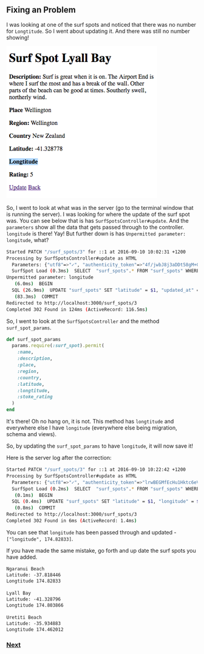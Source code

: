 ## Fixing an Problem

I was looking at one of the surf spots and noticed that there was no number for `Longtitude`. So I went about updating it.
And there was still no number showing!

![longitude_error](images/longtitude_problem.png)

So, I went to look at what was in the server (go to the terminal window that is running the server). I was looking for where the update of the surf spot was.
You can see below that is has `SurfSpotsController#update`.
And the `parameters` show all the data that gets passed through to the controller.
`longitude` is there! Yay!
But further down is has `Unpermitted parameter: longitude`, what?

```bash
Started PATCH "/surf_spots/3" for ::1 at 2016-09-10 10:02:31 +1200
Processing by SurfSpotsController#update as HTML
  Parameters: {"utf8"=>"✓", "authenticity_token"=>"4f/jwbJ8j3aDDt58gM+GCuTuRwPvaKe44RUiyZRRA1SjKAPpGqpVbt69BXenrok7FI9aFm1XGH0YkXcjP9+JEA==", "surf_spot"=>{"name"=>"Ngaranui Beach", "description"=>"The long flat sandy bottomed beach offers nice surfing options for beginners to expert surfers. All year long, the beach  provides the perfect environment for our beginners to intermediate lessons. It is Raglans’ main swimming beach, patrolled by lifeguards with surfing allowed all down the beach on either side of the safety flags. This the best options for most surfers with limited experience.", "place"=>"Raglan", "region"=>"Waikato", "country"=>"New Zealand", "latitude"=>"-37.818463", "longitude"=>"174.828386", "stoke_rating"=>"7"}, "commit"=>"Save Surf spot", "id"=>"3"}
  SurfSpot Load (0.3ms)  SELECT  "surf_spots".* FROM "surf_spots" WHERE "surf_spots"."id" = $1 LIMIT $2  [["id", 3], ["LIMIT", 1]]
Unpermitted parameter: longitude
   (6.0ms)  BEGIN
  SQL (26.9ms)  UPDATE "surf_spots" SET "latitude" = $1, "updated_at" = $2 WHERE "surf_spots"."id" = $3  [["latitude", -37.818463], ["updated_at", 2016-09-09 22:02:31 UTC], ["id", 3]]
   (83.3ms)  COMMIT
Redirected to http://localhost:3000/surf_spots/3
Completed 302 Found in 124ms (ActiveRecord: 116.5ms)
```

So, I went to look at the `SurfSpotsController` and the method `surf_spot_params`.

```ruby
def surf_spot_params
  params.require(:surf_spot).permit(
    :name,
    :description,
    :place,
    :region,
    :country,
    :latitude,
    :longtitude,
    :stoke_rating
  )
end
```
It's there! Oh no hang on, it is not.
This method has `longtitude` and everywhere else I have `longitude` (everywhere else being migration, schema and views).

So, by updating the `surf_spot_params` to have `longitude`, it will now save it!

Here is the server log after the correction:

```bash
Started PATCH "/surf_spots/3" for ::1 at 2016-09-10 10:22:42 +1200
Processing by SurfSpotsController#update as HTML
  Parameters: {"utf8"=>"✓", "authenticity_token"=>"lrwBEGMfEcHu1Hktc6eV3ClAoPmF6NrRkEbzCVkTeKnUa+E4y8nL2bNnoiZUxprt2SG97AfXZRRpwqbj8p3y7Q==", "surf_spot"=>{"name"=>"Ngaranui Beach", "description"=>"The long flat sandy bottomed beach offers nice surfing options for beginners to expert surfers. All year long, the beach  provides the perfect environment for our beginners to intermediate lessons. It is Raglans’ main swimming beach, patrolled by lifeguards with surfing allowed all down the beach on either side of the safety flags. This the best options for most surfers with limited experience.", "place"=>"Raglan", "region"=>"Waikato", "country"=>"New Zealand", "latitude"=>"-37.818446", "longitude"=>"174.828330", "stoke_rating"=>"7"}, "commit"=>"Save Surf spot", "id"=>"3"}
  SurfSpot Load (0.2ms)  SELECT  "surf_spots".* FROM "surf_spots" WHERE "surf_spots"."id" = $1 LIMIT $2  [["id", 3], ["LIMIT", 1]]
   (0.1ms)  BEGIN
  SQL (0.4ms)  UPDATE "surf_spots" SET "latitude" = $1, "longitude" = $2, "updated_at" = $3 WHERE "surf_spots"."id" = $4  [["latitude", -37.818446], ["longitude", 174.82833], ["updated_at", 2016-09-09 22:22:42 UTC], ["id", 3]]
   (0.8ms)  COMMIT
Redirected to http://localhost:3000/surf_spots/3
Completed 302 Found in 6ms (ActiveRecord: 1.4ms)
```
You can see that `longitude` has been passed through and updated - `["longitude", 174.82833]`.

If you have made the same mistake, go forth and up date the surf spots you have added.

```
Ngaranui Beach
Latitude: -37.818446
Longtitude 174.82833

Lyall Bay
Latitude: -41.328796
Longtitude 174.803866

Uretiti Beach
Latitude: -35.934883
Longtitude 174.462012
```

### [Next](6_my_go_surf_project.md)
